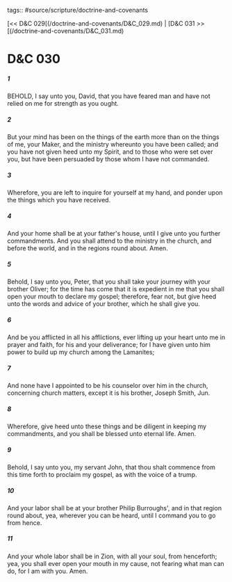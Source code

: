 tags:: #source/scripture/doctrine-and-covenants

[<< D&C 029[(/doctrine-and-covenants/D&C_029.md) | [D&C 031 >>[(/doctrine-and-covenants/D&C_031.md)

# D&C 030

##### 1

BEHOLD, I say unto you, David, that you have feared man and have not relied on me for strength as you ought.

##### 2

But your mind has been on the things of the earth more than on the things of me, your Maker, and the ministry whereunto you have been called; and you have not given heed unto my Spirit, and to those who were set over you, but have been persuaded by those whom I have not commanded.

##### 3

Wherefore, you are left to inquire for yourself at my hand, and ponder upon the things which you have received.

##### 4

And your home shall be at your father's house, until I give unto you further commandments. And you shall attend to the ministry in the church, and before the world, and in the regions round about. Amen.

##### 5

Behold, I say unto you, Peter, that you shall take your journey with your brother Oliver; for the time has come that it is expedient in me that you shall open your mouth to declare my gospel; therefore, fear not, but give heed unto the words and advice of your brother, which he shall give you.

##### 6

And be you afflicted in all his afflictions, ever lifting up your heart unto me in prayer and faith, for his and your deliverance; for I have given unto him power to build up my church among the Lamanites;

##### 7

And none have I appointed to be his counselor over him in the church, concerning church matters, except it is his brother, Joseph Smith, Jun.

##### 8

Wherefore, give heed unto these things and be diligent in keeping my commandments, and you shall be blessed unto eternal life. Amen.

##### 9

Behold, I say unto you, my servant John, that thou shalt commence from this time forth to proclaim my gospel, as with the voice of a trump.

##### 10

And your labor shall be at your brother Philip Burroughs', and in that region round about, yea, wherever you can be heard, until I command you to go from hence.

##### 11

And your whole labor shall be in Zion, with all your soul, from henceforth; yea, you shall ever open your mouth in my cause, not fearing what man can do, for I am with you. Amen.

